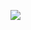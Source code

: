 ![](https://user-images.githubusercontent.com/68914198/201378659-5853d256-27d1-45fd-96b4-9bcefc782160.png)
